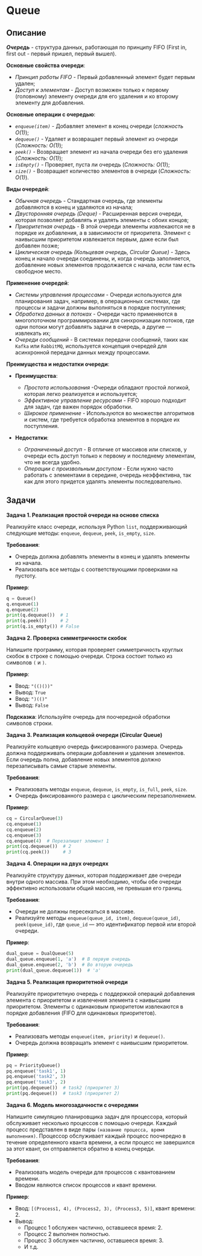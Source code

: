 # Queue

## Описание

***Очередь*** - структура данных, работающая по принципу FIFO (First in, first out - первый пришел, первый вышел). 

**Основные свойства очереди**:

- *Принцип работы FIFO* - Первый добавленный элемент будет первым удален;
- *Доступ к элементам* - Доступ возможен только к первому (головному) элементу очереди для его удаления и ко второму элементу для добавления.

**Основные операции с очередью**:

- *`enqueue(item)`* - Добавляет элемент в конец очереди (*сложность O(1)*);
- *`dequeue()`*  - Удаляет и возвращает первый элемент из очереди (*Сложность: O(1)*);
- *`peek()`* - Возвращает элемент из начала очереди без его удаления (*Сложность: O(1)*);
- *`isEmpty()`*  - Проверяет, пуста ли очередь (*Сложность: O(1)*);
- *`size()`* - Возвращает количество элементов в очереди (*Сложность: O(1)*).

**Виды очередей**:

- *Обычная очередь* - Стандартная очередь, где элементы добавляются в конец и удаляются из начала;
- *Двусторонняя очередь (Deque)* - Расширенная версия очереди, которая позволяет добавлять и удалять элементы с обоих концов;
- *Приоритетная очередь* - В этой очереди элементы извлекаются не в порядке их добавления, а в зависимости от приоритета. Элемент с наивысшим приоритетом извлекается первым, даже если был добавлен позже;
- *Циклическая очередь (Кольцевая очередь, Circular Queue)* - Здесь конец и начало очереди соединены, и, когда очередь заполняется, добавление новых элементов продолжается с начала, если там есть свободное место.

**Применение очередей**:

- *Системы управления процессами* - Очереди используются для планирования задач, например, в операционных системах, где процессы и задачи должны выполняться в порядке поступления;
- *Обработка данных в потоках* - Очереди часто применяются в многопоточном программировании для синхронизации потоков, где одни потоки могут добавлять задачи в очередь, а другие — извлекать их;
- *Очереди сообщений* - В системах передачи сообщений, таких как `Kafka` или `RabbitMQ`, используется концепция очередей для асинхронной передачи данных между процессами.

**Преимущества и недостатки очереди**:

- **Преимущества**:
	
	- *Простота использования* -Очереди обладают простой логикой, которая легко реализуется и используется;
	- *Эффективное управление ресурсами* - FIFO хорошо подходит для задач, где важен порядок обработки.
	- *Широкое применение* - Используются во множестве алгоритмов и систем, где требуется обработка элементов в порядке их поступления.

- **Недостатки**:

	- *Ограниченный доступ* - В отличие от массивов или списков, у очереди есть доступ только к первому и последнему элементам, что не всегда удобно.
	- *Операции с произвольным доступом* - Если нужно часто работать с элементами в середине, очередь неэффективна, так как для этого придется удалять элементы последовательно.

## Задачи

**Задача 1. Реализация простой очереди на основе списка**

Реализуйте класс очереди, используя Python `list`, поддерживающий следующие методы: `enqueue`, `dequeue`, `peek`, `is_empty`, `size`.

**Требования**:

- Очередь должна добавлять элементы в конец и удалять элементы из начала.
- Реализовать все методы с соответствующими проверками на пустоту.

**Пример**:

```python
q = Queue()
q.enqueue(1)
q.enqueue(2)
print(q.dequeue())  # 1
print(q.peek())     # 2
print(q.is_empty()) # False
```

**Задача 2. Проверка симметричности скобок**

Напишите программу, которая проверяет симметричность круглых скобок в строке с помощью очереди. Строка состоит только из символов `(` и `)`.

**Пример**:

- Ввод: `"(()())"`
- Вывод: `True`
- Ввод: `")(()"`
- Вывод: `False`

**Подсказка**: Используйте очередь для поочередной обработки символов строки.

**Задача 3. Реализация кольцевой очереди (Circular Queue)**

Реализуйте кольцевую очередь фиксированного размера. Очередь должна поддерживать операции добавления и удаления элементов. Если очередь полна, добавление новых элементов должно перезаписывать самые старые элементы.

**Требования**:

- Реализовать методы `enqueue`, `dequeue`, `is_empty`, `is_full`, `peek`, `size`.
- Очередь фиксированного размера с циклическим перезаполнением.

**Пример**:

```python
cq = CircularQueue(3)
cq.enqueue(1)
cq.enqueue(2)
cq.enqueue(3)
cq.enqueue(4)  # Перезапишет элемент 1
print(cq.dequeue())  # 2
print(cq.peek())     # 3
```

**Задача 4. Операции на двух очередях**

Реализуйте структуру данных, которая поддерживает две очереди внутри одного массива. При этом необходимо, чтобы обе очереди эффективно использовали общий массив, не превышая его границ.

**Требования**:

- Очереди не должны пересекаться в массиве.
- Реализуйте методы `enqueue(queue_id, item)`, `dequeue(queue_id)`, `peek(queue_id)`, где `queue_id` — это идентификатор первой или второй очереди.

**Пример**:

```python
dual_queue = DualQueue(5)
dual_queue.enqueue(1, 'a')  # В первую очередь
dual_queue.enqueue(2, 'b')  # Во вторую очередь
print(dual_queue.dequeue(1))  # 'a'
```

**Задача 5. Реализация приоритетной очереди**

Реализуйте приоритетную очередь с поддержкой операций добавления элемента с приоритетом и извлечения элемента с наивысшим приоритетом. Элементы с одинаковым приоритетом извлекаются в порядке добавления (FIFO для одинаковых приоритетов).

**Требования**:

- Реализовать методы `enqueue(item, priority)` и `dequeue()`.
- Очередь должна возвращать элемент с наивысшим приоритетом.

**Пример**:

```python
pq = PriorityQueue()
pq.enqueue('task1', 1)
pq.enqueue('task2', 3)
pq.enqueue('task3', 2)
print(pq.dequeue())  # task2 (приоритет 3)
print(pq.dequeue())  # task3 (приоритет 2)
```

**Задача 6. Модель многозадачности с очередями**

Напишите симуляцию планировщика задач для процессора, который обслуживает несколько процессов с помощью очереди. Каждый процесс представлен в виде пары `(название процесса, время выполнения)`. Процессор обслуживает каждый процесс поочередно в течение определенного кванта времени, а если процесс не завершился за этот квант, он отправляется обратно в конец очереди.

**Требования**:

- Реализовать модель очереди для процессов с квантованием времени.
- Вводом являются список процессов и квант времени.

**Пример**:

- Ввод: `[(Process1, 4), (Process2, 3), (Process3, 5)]`, квант времени: 2.
- Вывод: 
	- Процесс 1 обслужен частично, оставшееся время: 2.
	- Процесс 2 выполнен полностью.
	- Процесс 3 обслужен частично, оставшееся время: 3.
	- И т.д.
